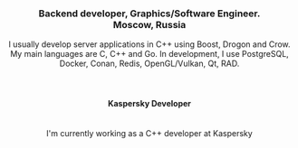 <div align="center">
  <h3>Backend developer, Graphics/Software Engineer.<br>Moscow, Russia</h3>
</div>

<div align="center">
  I usually develop server applications in C++ using Boost, Drogon and Crow. My main languages are C, C++ and Go. In development, I use PostgreSQL, Docker, Conan, Redis, OpenGL/Vulkan, Qt, RAD.
</div>
<br>
<br>
<div align="center">
<h4><strong>Kaspersky Developer</strong></h4>
</div>

<br>
<div align="center">
  I'm currently working as a C++ developer at Kaspersky
</div>
